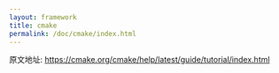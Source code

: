 ```yaml
---
layout: framework
title: cmake
permalink: /doc/cmake/index.html
---
```


原文地址: <https://cmake.org/cmake/help/latest/guide/tutorial/index.html>